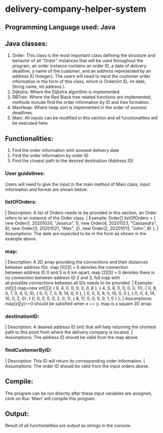 # delivery-company-helper-system
## Programming Language used: Java

## Java classes:
1.  Order: This class is the most important class defining the structure and behavior of all “Order” instances that will be used
    throughout the program, an order instance contains an order ID, a date of delivery deadline, a name of the customer, and an address represented by an address ID (Integer).
    The users will need to input the customer order information in the form of this class, which is Order(int ID, int date, String name, int address ). 
2.	Dijkstra: Where the Dijkstra algorithm is implemented.
3.	RBTree: Where the Red Black tree related functions are implemented, methods include find the order information by ID and tree formation.
4.	MaxHeap: Where heap sort is implemented in the order of soonest deadlines.
5.	Main: All inputs can be modified in this section and all functionalities will be executed here.

## Functionalities:
1.	Find the order information with soonest delivery date
2.	Find the order information by order ID
3.	Find the closest path to the desired destination (Address ID)

### User guidelines:
Users will need to give the input in the main method of Main class, input information and format are shown below:
### listOfOrders:
| Description: A list of Orders needs to be provided in this section, an Order refers to an instance of the Order class.
| Example: Order[] listOfOrders = { new Order(1, 20201020, "Jessica", 1),
                                    new Order(4, 20201123, "Cassandra", 6),
                                    new Order(3, 20201021, "Alex", 2),
                                    new Order(2, 20201013, "John", 8) };
| Assumptions: The date are expected to be in the form as shown in the example above.

### map: 
| Description: A 2D array providing the connections and their distances between address IDs. map [0][5] = 6 denotes the connection     
  between address ID 0 and 5 is 6 km apart, map [2][3] = 0 denotes there is no connection between address ID 2 and 3, full map with    
  all possible connections between all IDs needs to be provided.
| Example:  int[][] map=new int[][]{
                { 0, 4, 0, 0, 0, 0, 0, 8 },
                { 4, 0, 8, 0, 0, 0, 0, 11},
                { 0, 8, 0, 7, 0, 4, 0, 0},
                { 0, 0, 7, 0, 9, 14, 0, 0 },
                { 0, 0, 0, 9, 0, 10, 0, 0 },
                { 0, 0, 4, 14, 10, 0, 2, 0},
                { 0, 0, 0, 0, 0, 2, 0, 1},
                { 8, 11, 0, 0, 0, 0, 1, 0 } };
| Assumptions: map[x][y]==0 should be satisfied when x == y. map is a square 2D array.

### destinationID: 
| Description: A desired address ID (int) that will help returning the shortest path to this point from where the delivery company is located.
| Assumptions: The address ID should be valid from the map above.

### findCustomerByID: 
| Description: This ID will return its corresponding order information.
| Assumptions: The order ID should be valid from the input orders above.

## Compile:
The program can be run directly after these input variables are assigned, click on Run ‘Main’ will compile this program.

## Output: 
Result of all functionalities are output as strings in the console. 
